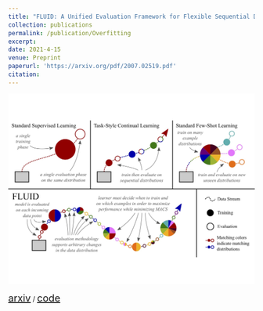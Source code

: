 ```yaml
---
title: "FLUID: A Unified Evaluation Framework for Flexible Sequential Data"
collection: publications
permalink: /publication/Overfitting
excerpt: 
date: 2021-4-15
venue: Preprint
paperurl: 'https://arxiv.org/pdf/2007.02519.pdf'
citation: 
---
```

<p float="left">
<img src="/images/teaser_fig_fluid_all_caps.jpg" width = "700"/>
</p>
<a style="font-size:20px" href="https://arxiv.org/abs/2007.02519">arxiv</a> / <a style="font-size:20px" href="https://github.com/RAIVNLab/FLUID">code</a>
